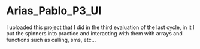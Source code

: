 # Arias_Pablo_P3_UI
I uploaded this project that I did in the third evaluation of the last cycle, in it I put the spinners into practice and interacting with them with arrays and functions such as calling, sms, etc...

